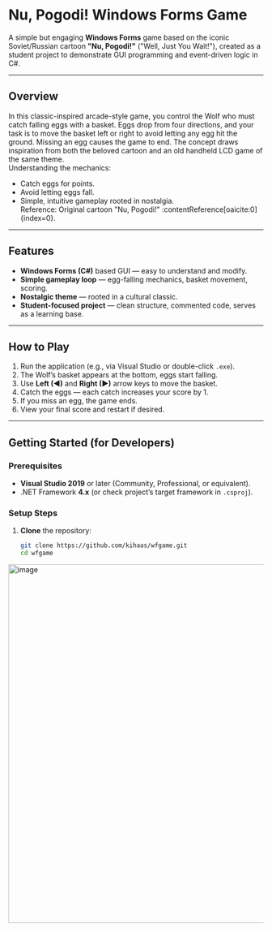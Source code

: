 # Nu, Pogodi! Windows Forms Game

A simple but engaging **Windows Forms** game based on the iconic Soviet/Russian cartoon **"Nu, Pogodi!"** ("Well, Just You Wait!"), created as a student project to demonstrate GUI programming and event-driven logic in C#.

---

##  Overview

In this classic-inspired arcade-style game, you control the Wolf who must catch falling eggs with a basket. Eggs drop from four directions, and your task is to move the basket left or right to avoid letting any egg hit the ground. Missing an egg causes the game to end. The concept draws inspiration from both the beloved cartoon and an old handheld LCD game of the same theme.  
Understanding the mechanics:
- Catch eggs for points.
- Avoid letting eggs fall.
- Simple, intuitive gameplay rooted in nostalgia.  
Reference: Original cartoon "Nu, Pogodi!" :contentReference[oaicite:0]{index=0}.

---

##  Features

- **Windows Forms (C#)** based GUI — easy to understand and modify.
- **Simple gameplay loop** — egg-falling mechanics, basket movement, scoring.
- **Nostalgic theme** — rooted in a cultural classic.
- **Student-focused project** — clean structure, commented code, serves as a learning base.

---

##  How to Play

1. Run the application (e.g., via Visual Studio or double-click `.exe`).
2. The Wolf’s basket appears at the bottom, eggs start falling.
3. Use **Left (◄)** and **Right (►)** arrow keys to move the basket.
4. Catch the eggs — each catch increases your score by 1.
5. If you miss an egg, the game ends.
6. View your final score and restart if desired.

---

##  Getting Started (for Developers)

### Prerequisites

- **Visual Studio 2019** or later (Community, Professional, or equivalent).
- .NET Framework **4.x** (or check project’s target framework in `.csproj`).

### Setup Steps

1. **Clone** the repository:

   ```bash
   git clone https://github.com/kihaas/wfgame.git
   cd wfgame

<img width="924" height="707" alt="image" src="https://github.com/user-attachments/assets/94a04f17-6b3b-43b9-afb5-fa7333353fbc" />
